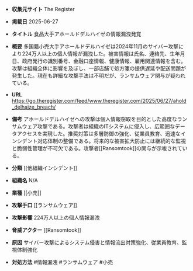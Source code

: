 - **収集元サイト**
The Register

- **掲載日**
2025-06-27

- **タイトル**
食品大手アホールドデルハイゼの情報漏洩発覚

- **概要**
多国籍小売大手アホールドデルハイゼは2024年11月のサイバー攻撃により224万人以上の個人情報が漏洩した。被害情報は氏名、連絡先、生年月日、政府発行の識別番号、金融口座情報、健康情報、雇用関連情報を含む。攻撃は組織全体に影響を及ぼし、一部店舗で処方箋の提供遅延や配送問題が発生した。現在も詳細な攻撃手法は不明だが、ランサムウェア関与が疑われている。

- **URL**
https://go.theregister.com/feed/www.theregister.com/2025/06/27/ahold_delhaize_breach/

- **備考**
アホールドデルハイゼへの攻撃は個人情報窃取を目的とした高度なランサムウェア攻撃である。攻撃者は組織のITシステムに侵入し、広範囲なデータアクセスを実現した。推奨対策は多層防御の強化、従業員教育、迅速なインシデント対応体制の整備である。将来的な被害拡大防止には継続的な監視と脆弱性管理が不可欠である。攻撃者[[Ransomtook]]の関与が示唆されている。

- **分類**
[[他組織インシデント]]

- **組織名**
N/A

- **業種**
[[小売]]

- **攻撃手口**
[[ランサムウェア]]

- **攻撃影響**
224万人以上の個人情報漏洩

- **脅威アクター**
[[Ransomtook]]

- **原因**
サイバー攻撃によるシステム侵害と情報流出対策強化、従業員教育、監視体制強化

- **対処方法**
#情報漏洩 #ランサムウェア #小売

